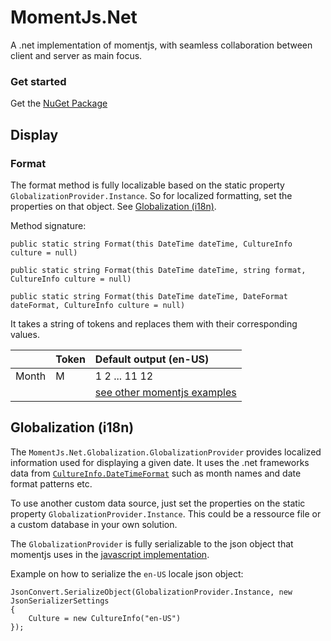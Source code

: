 # MomentJs.Net
A .net implementation of momentjs, with seamless collaboration between client and server as main focus.

### Get started
Get the [NuGet Package](https://www.nuget.org/packages/MomentJs.Net)

## Display
### Format
The format method is fully localizable based on the static property `GlobalizationProvider.Instance`.
So for localized formatting, set the properties on that object. See [Globalization (i18n)](#globalization-i18n).

Method signature:
```
public static string Format(this DateTime dateTime, CultureInfo culture = null)

public static string Format(this DateTime dateTime, string format, CultureInfo culture = null)

public static string Format(this DateTime dateTime, DateFormat dateFormat, CultureInfo culture = null)
```
It takes a string of tokens and replaces them with their corresponding values.

| |Token|Default output (en-US)|
|:- |:- |:-- |
|Month|M|1 2 ... 11 12
|||[see other momentjs examples](https://momentjs.com/docs/#/displaying/format/)

## Globalization (i18n)
The `MomentJs.Net.Globalization.GlobalizationProvider` provides localized information used for displaying a given date. 
It uses the .net frameworks data from [`CultureInfo.DateTimeFormat`](https://docs.microsoft.com/en-us/dotnet/api/system.globalization.datetimeformatinfo) such as month names and date format patterns etc.

To use another custom data source, just set the properties on the static property `GlobalizationProvider.Instance`.
This could be a ressource file or a custom database in your own solution.

The `GlobalizationProvider` is fully serializable to the json object that momentjs uses in the [javascript implementation](https://momentjs.com/docs/#/i18n/).

Example on how to serialize the `en-US` locale json object:
```
JsonConvert.SerializeObject(GlobalizationProvider.Instance, new JsonSerializerSettings
{
    Culture = new CultureInfo("en-US")
});
```